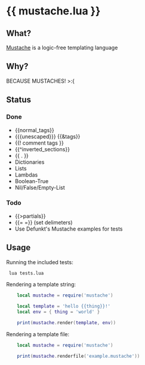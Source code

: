 # {{ mustache.lua }}

## What?

[Mustache](http://github.com/defunkt/mustache "Mustache") is a logic-free templating language

## Why?

BECAUSE MUSTACHES! >:{

## Status

### Done
- {{normal_tags}}
- {{{unescaped}}} {{&tags}}
- {{! comment tags }}
- {{^inverted_sections}}
- {{ . }}
- Dictionaries
- Lists
- Lambdas
- Boolean-True
- Nil/False/Empty-List

### Todo
- {{>partials}}
- {{= =}} (set delimeters)
- Use Defunkt's Mustache examples for tests

## Usage

Running the included tests:
```bash
 lua tests.lua
```

Rendering a template string:
```lua
	local mustache = require('mustache')

	local template = 'hello {{thing}}!'
	local env = { thing = 'world' }

	print(mustache.render(template, env))
```

Rendering a template file:
```lua
	local mustache = require('mustache')

	print(mustache.renderfile('example.mustache'))
```
